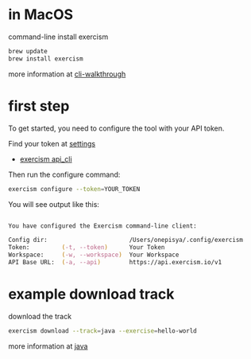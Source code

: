 
# in MacOS

command-line install exercism 


```zsh
brew update
brew install exercism
```

more information at [cli-walkthrough](https://exercism.org/cli-walkthrough)

# first step

To get started, you need to configure the tool with your API token.

Find your token at [settings](https://exercism.io/my/settings)

- [exercism api_cli](https://exercism.org/settings/api_cli)

Then run the configure command:

```zsh
exercism configure --token=YOUR_TOKEN
```

You will see output like this:

```zsh

You have configured the Exercism command-line client:

Config dir:                       /Users/onepisya/.config/exercism
Token:         (-t, --token)      Your Token
Workspace:     (-w, --workspace)  Your Workspace
API Base URL:  (-a, --api)        https://api.exercism.io/v1
```


# example download track

download the track

```zsh
exercism download --track=java --exercise=hello-world

```

more information at [java](https://exercism.org/tracks/java)


